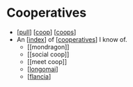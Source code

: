 # Cooperatives

- [[pull]] [[coop]] [[coops]]
- An [[index]] of [[cooperatives]] I know of.
  - [[mondragon]]
  - [[social coop]]
  - [[meet coop]]
  - [[longomai]]
  - [[flancia]]


[//begin]: # "Autogenerated link references for markdown compatibility"
[pull]: pull "Pull"
[coop]: coop "Coop"
[coops]: coops "Coops"
[index]: index "index"
[cooperatives]: cooperatives "Cooperatives"
[longomai]: longomai "longomai"
[flancia]: flancia "Flancia"
[//end]: # "Autogenerated link references"